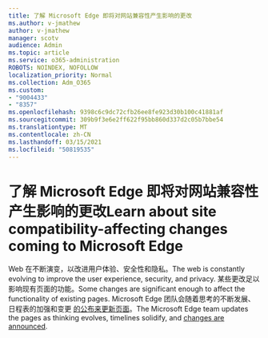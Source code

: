 ```yaml
---
title: 了解 Microsoft Edge 即将对网站兼容性产生影响的更改
ms.author: v-jmathew
author: v-jmathew
manager: scotv
audience: Admin
ms.topic: article
ms.service: o365-administration
ROBOTS: NOINDEX, NOFOLLOW
localization_priority: Normal
ms.collection: Adm_O365
ms.custom:
- "9004433"
- "8357"
ms.openlocfilehash: 9398c6c9dc72cfb26ee8fe923d30b100c41881af
ms.sourcegitcommit: 309b9f3e6e2ff622f95bb860d337d2c05b7bbe54
ms.translationtype: MT
ms.contentlocale: zh-CN
ms.lasthandoff: 03/15/2021
ms.locfileid: "50819535"
---
```

# <a name="learn-about-site-compatibility-affecting-changes-coming-to-microsoft-edge"></a><span data-ttu-id="14fa6-102">了解 Microsoft Edge 即将对网站兼容性产生影响的更改</span><span class="sxs-lookup"><span data-stu-id="14fa6-102">Learn about site compatibility-affecting changes coming to Microsoft Edge</span></span>

<span data-ttu-id="14fa6-103">Web 在不断演变，以改进用户体验、安全性和隐私。</span><span class="sxs-lookup"><span data-stu-id="14fa6-103">The web is constantly evolving to improve the user experience, security, and privacy.</span></span> <span data-ttu-id="14fa6-104">某些更改足以影响现有页面的功能。</span><span class="sxs-lookup"><span data-stu-id="14fa6-104">Some changes are significant enough to affect the functionality of existing pages.</span></span> <span data-ttu-id="14fa6-105">Microsoft Edge 团队会随着思考的不断发展、日程表的加强和变更 [的公布来更新页面](https://go.microsoft.com/fwlink/?linkid=2135534)。</span><span class="sxs-lookup"><span data-stu-id="14fa6-105">The Microsoft Edge team updates the pages as thinking evolves, timelines solidify, and [changes are announced](https://go.microsoft.com/fwlink/?linkid=2135534).</span></span>
